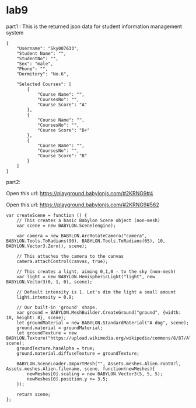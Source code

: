 # lab9
part1 :
This is the returned json data for student information management system

    {
        "Username": "Sky007633",
        "Student Name": "",
        "StudentNo": "",
        "Sex": "male",
        "Phone": "",
        "Dormitory": "No.6",

        "Selected Courses": [
            {
                "Course Name": "",
                "CoursesNo": "",
                "Course Score": "A" 
            },
            {
                "Course Name": "",
                "CoursesNo": "",
                "Course Score": "B+" 
            },
            {
                "Course Name": "",
                "CoursesNo": "",
                "Course Score": "B" 
            }
        ]
    }

part2:

Open this url:
https://playground.babylonjs.com/#2KRNG9#4

Open this url:
https://playground.babylonjs.com/#2KRNG9#562

    var createScene = function () {
        // This creates a basic Babylon Scene object (non-mesh)
        var scene = new BABYLON.Scene(engine);

        var camera = new BABYLON.ArcRotateCamera("camera", BABYLON.Tools.ToRadians(90), BABYLON.Tools.ToRadians(65), 10, BABYLON.Vector3.Zero(), scene);

        // This attaches the camera to the canvas
        camera.attachControl(canvas, true);

        // This creates a light, aiming 0,1,0 - to the sky (non-mesh)
        var light = new BABYLON.HemisphericLight("light", new BABYLON.Vector3(0, 1, 0), scene);

        // Default intensity is 1. Let's dim the light a small amount
        light.intensity = 0.9;

        // Our built-in 'ground' shape.
        var ground = BABYLON.MeshBuilder.CreateGround("ground", {width: 10, height: 8}, scene);
        let groundMaterial = new BABYLON.StandardMaterial("A dog", scene);
        ground.material = groundMaterial;
        let groundTexture = new BABYLON.Texture("https://upload.wikimedia.org/wikipedia/commons/8/87/Alaskan_Malamute%2BBlank.png", scene);
        groundTexture.hasAlpha = true;
        ground.material.diffuseTexture = groundTexture;

        BABYLON.SceneLoader.ImportMesh("", Assets.meshes.Alien.rootUrl, Assets.meshes.Alien.filename, scene, function(newMeshes){
            newMeshes[0].scaling = new BABYLON.Vector3(5, 5, 5);
            newMeshes[0].position.y += 3.5;
        });

        return scene;
    };
